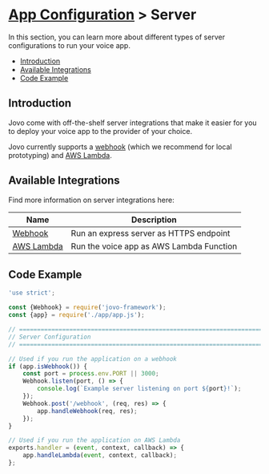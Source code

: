 ﻿# [App Configuration](../) > Server

In this section, you can learn more about different types of server configurations to run your voice app.

* [Introduction](#introduction)
* [Available Integrations](#available-integrations)
* [Code Example](#code-example)


## Introduction

Jovo come with off-the-shelf server integrations that make it easier for you to deploy your voice app to the provider of your choice.

Jovo currently supports a [webhook](./webhook.md './server/webhook') (which we recommend for local prototyping) and [AWS Lambda](./aws-lambda.md './server/aws-lambda'). 

## Available Integrations

Find more information on server integrations here:

Name | Description
------------ | -------------
[Webhook](./webhook.md './server/webhook') | Run an express server as HTTPS endpoint
[AWS Lambda](./webhook.md './server/webhook') | Run the voice app as AWS Lambda Function


## Code Example

```javascript
'use strict';

const {Webhook} = require('jovo-framework');
const {app} = require('./app/app.js');

// =================================================================================
// Server Configuration
// =================================================================================

// Used if you run the application on a webhook
if (app.isWebhook()) {
    const port = process.env.PORT || 3000;
    Webhook.listen(port, () => {
        console.log(`Example server listening on port ${port}!`);
    });
    Webhook.post('/webhook', (req, res) => {
        app.handleWebhook(req, res);
    });
}

// Used if you run the application on AWS Lambda
exports.handler = (event, context, callback) => {
    app.handleLambda(event, context, callback);
};
```

<!--[metadata]: {"title": "Server Configuration", 
                "description": "Host your Alexa Skill and Google Action on AWS Lambda or a Webserver with Jovo.",
                "activeSections": ["configuration", "server", "server_index"],
                "expandedSections": "configuration",
                "inSections": "configuration",
                "breadCrumbs": {"Docs": "docs/",
				"App Configuration": "docs/configuration",
                                "Server": ""
                                },
		"commentsID": "framework/docs/server",
		"route": "docs/server"
                }-->

